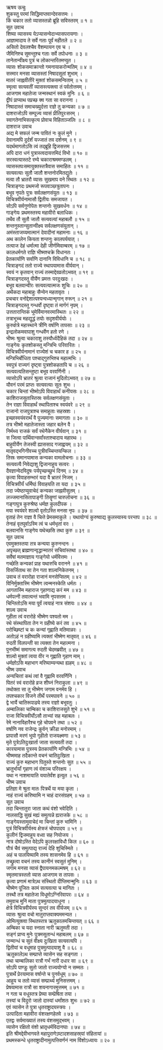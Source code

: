 ऋषय ऊचुः  
शुकस्तु परमां सिद्धिमाप्तवान्देवसत्तमः ।  
किं चकार ततो व्यासस्तन्नो ब्रूहि सविस्तरम् ॥ १ ॥  
सूत उवाच  
शिष्या व्यासस्य येऽप्यासन्वेदाभ्यासपरायणाः ।  
आज्ञामादाय ते सर्वे गताः पूर्वं महीतले ॥ २ ॥  
असितो देवलश्चैव वैशम्पायन एव च ।  
जैमिनिश्च सुमन्तुश्च गताः सर्वे तपोधनाः ॥ ३ ॥  
तानेतान्वीक्ष्य पुत्रं च लोकान्तरितमप्युत ।  
व्यासः शोकसमाक्रान्तो गमनायाकरोन्मतिम् ॥ ४ ॥  
सस्मार मनसा व्यासस्तां निषादसुतां शुभाम् ।  
मातरं जाह्नवीतीरे मुक्तां शोकसमन्विताम् ॥ ५ ॥  
स्मृत्वा सत्यवतीं व्यासस्त्यक्त्वा तं पर्वतोत्तमम् ।  
आजगाम महातेजा जन्मस्थानं स्वकं मुनिः ॥ ६ ॥  
द्वीपं प्राप्याथ पप्रच्छ क्व गता सा वरानना ।  
निषादास्तं समाचख्युर्दत्ता राज्ञे तु कन्यका ॥ ७ ॥  
दाशराजोऽपि सम्पूज्य व्यासं प्रीतिपुरःसरम् ।  
स्वागतेनाभिसत्कृत्य प्रोवाच विहिताञ्जलिः ॥ ८ ॥  
दाशराज उवाच  
अद्य मे सफलं जन्म पावितं नः कुलं मुने ।  
देवानामपि दुर्दर्शं यज्जातं तव दर्शनम् ॥ ९ ॥  
यदर्थमागतोऽसि त्वं तद्‌ब्रूहि द्विजसत्तम ।  
अपि दारा धनं पुत्रास्त्वदायत्तमिदं विभो ॥ १० ॥  
सरस्वत्यास्तटे रम्ये चकाराश्रममण्डलम् ।  
व्यासस्तपःसमायुक्तस्तत्रैवास समाहितः ॥ ११ ॥  
सत्यवत्याः सुतौ जातौ शन्तनोरमितद्युतेः ।  
मत्वा तौ भ्रातरौ व्यासः सुखमाप वने स्थितः ॥ १२ ॥  
चित्राङ्गदः प्रथमजो रूपवाञ्छत्रुतापनः ।  
बभूव नृपतेः पुत्रः सर्वलक्षणसंयुतः ॥ १३ ॥  
विचित्रवीर्यनामासौ द्वितीयः समजायत ।  
सोऽपि सर्वगुणोपेतः शन्तनोः सुखवर्धनः ॥ १४ ॥  
गाङ्गेयः प्रथमस्तस्य महावीरो बलाधिकः ।  
तथैव तौ सुतौ जातौ सत्यवत्यां महाबलौ ॥ १५ ॥  
शन्तनुस्तान्सुतान्वीक्ष्य सर्वलक्षणसंयुतान् ।  
अमंस्ताजय्यमात्मानं देवादीनां महामनाः ॥ १६ ॥  
अथ कालेन कियता शन्तनुः कालपर्ययात् ।  
तत्याज देहं धर्मात्मा देही जीर्णमिवाम्बरम् ॥ १७ ॥  
कालधर्मगते राज्ञि भीष्मश्चक्रे विधानतः ।  
प्रेतकार्याणि सर्वाणि दानानि विविधानि च ॥ १८ ॥  
चित्राङ्गदं ततो राज्ये स्थापयामास वीर्यवान् ।  
स्वयं न कृतवान् राज्यं तस्माद्देवव्रतोऽभवत् ॥ १९ ॥  
चित्राङ्गदस्तु वीर्येण प्रमत्तः परदुःखदः ।  
बभूव बलवान्वीरः सत्यवत्यात्मजः शुचिः ॥ २० ॥  
अथैकदा महाबाहुः सैन्येन महतावृतः ।  
प्रचचार वनोद्देशात्पश्यन्वध्यान्मृगान् रुरून् ॥ २१ ॥  
चित्राङ्गदस्तु गन्धर्वो दृष्ट्वा तं मार्गगं नृपम् ।  
उत्ततारान्तिकं भूमेर्विमानवरमास्थितः ॥ २२ ॥  
तत्राभूच्च महद्युद्धं तयोः सदृशवीर्ययोः ।  
कुरुक्षेत्रे महास्थाने त्रीणि वर्षाणि तापसाः ॥ २३ ॥  
इन्द्रलोकमवापाशु गन्धर्वेण हतो रणे ।  
भीष्मः श्रुत्वा चकाराशु तस्यौर्ध्वदैहिकं तदा ॥ २४ ॥  
गाङ्गेयः कृतशोकस्तु मन्त्रिभिः परिवारितः ।  
विचित्रवीर्यनामानं राज्येशं च चकार ह ॥ २५ ॥  
मन्त्रिभिर्बोधिता पश्चाद्‌गुरुभिश्च महात्मभिः ।  
स्वपुत्रं राज्यगं दृष्ट्वा पुत्रशोकहतापि च ॥ २६ ॥  
सत्यवत्यतिसन्तुष्टा बभूव वरवर्णिनी ।  
व्यासोऽपि भ्रातरं श्रुत्वा राजानं मुदितोऽभवत् ॥ २७ ॥  
यौवनं परमं प्राप्तः सत्यवत्याः सुतः शुभः ।  
चकार चिन्तां भीष्मोऽपि विवाहार्थं कनीयसः ॥ २८ ॥  
काशिराजसुतास्तिस्रः सर्वलक्षणसंयुताः ।  
तेन राज्ञा विवाहार्थं स्थापिताश्च स्वयंवरे ॥ २९ ॥  
राजानो राजपुत्राश्च समाहूताः सहस्रशः ।  
इच्छास्वयंवरार्थं वै पूज्यमानाः समागताः ॥ ३० ॥  
तत्र भीष्मो महातेजास्ता जहार बलेन वै ।  
निर्मथ्य राजकं सर्वं रथेनैकेन वीर्यवान् ॥ ३१ ॥  
स जित्वा पार्थिवान्सर्वांस्ताश्चादाय महारथः ।  
बाहुवीर्येण तेजस्वी ह्याससाद गजाह्वयम् ॥ ३२ ॥  
मातृवद्‌भगिनीवच्च पुत्रीवच्चिन्तयन्किल ।  
तिस्रः समानयामास कन्यका वामलोचनाः ॥ ३३ ॥  
सत्यवत्यै निवेद्याशु द्विजानाहूय सत्वरः ।  
दैवज्ञान्वेदविदुषः पर्यपृच्छच्छुभं दिनम् ॥ ३४ ॥  
कृत्वा विवाहसम्भारं यदा वै भ्रातरं निजम् ।  
विचित्रवीर्यं धर्मिष्ठं विवाहयति ता यदा ॥ ३५ ॥  
तदा ज्येष्ठाप्युवाचेदं कन्यका जाह्नवीसुतम् ।  
लज्जमानासितापाङ्गी तिसॄणां चारुलोचना ॥ ३६ ॥  
गङ्गापुत्र कुरुश्रेष्ठ धर्मज्ञ कुलदीपक ।  
मया स्वयंवरे शाल्वो वृतोऽस्ति मनसा नृपः ॥ ३७ ॥  
वृताहं तेन राज्ञा वै चित्ते प्रेमसमाकुले ।
यथायोग्यं कुरुष्वाद्य कुलस्यास्य परन्तप ॥ ३८ ॥  
तेनाहं वृतपूर्वाऽस्मि त्वं च धर्मभृतां वरः ।  
बलवानसि गाङ्गेय यथेच्छसि तथा कुरु ॥ ३९ ॥  
सूत उवाच  
एवमुक्तस्तया तत्र कन्यया कुरुनन्दनः ।  
अपृच्छत् ब्राह्मणान्वृद्धान्मातरं सचिवांस्तथा ॥ ४० ॥  
सर्वेषां मतमाज्ञाय गाङ्गेयो धर्मवित्तमः ।  
गच्छेति कन्यकां प्राह यथारुचि वरानने ॥ ४१ ॥  
विसर्जिताथ सा तेन गता शाल्वनिकेतनम् ।  
उवाच तं वरारोहा राजानं मनसेप्सितम् ॥ ४२ ॥  
विनिर्मुक्तास्मि भीष्मेण त्वन्मनस्केति धर्मतः ।  
आगतास्मि महाराज गृहाणाद्य करं मम ॥ ४३ ॥  
धर्मपत्नी तवात्यन्तं भवामि नृपसत्तम ।  
चिन्तितोऽसि मया पूर्वं त्वयाहं नात्र संशयः ॥ ४४ ॥  
शाल्व उवाच  
गृहीता त्वं वरारोहे भीष्मेण पश्यतो मम ।  
रथे संस्थापिता तेन न ग्रहीष्ये करं तव ॥ ४५ ॥  
परोच्छिष्टां च कः कन्यां गृह्णाति मतिमान्नरः ।  
अतोऽहं न ग्रहीष्यामि त्यक्तां भीष्मेण मातृवत् ॥ ४६ ॥  
रुदती विलपन्ती सा त्यक्ता तेन महात्मना ।  
पुनर्भीष्मं समागत्य रुदती चेदमब्रवीत् ॥ ४७ ॥  
शाल्वो मुक्तां त्वया वीर न गृह्णाति गृहाण माम् ।  
धर्मज्ञोऽसि महाभाग मरिष्याम्यन्यथा ह्यहम् ॥ ४८ ॥  
भीष्म उवाच  
अन्यचित्तां कथं त्वां वै गृह्णामि वरवर्णिनि ।  
पितरं स्वं वरारोहे व्रज शीघ्नं निराकुला ॥ ४९ ॥  
तथोक्ता सा तु भीष्मेण जगाम वनमेव हि ।  
तपश्चकार विजने तीर्थे परमपावने ॥ ५० ॥  
द्वे भार्ये चातिरूपाढ्ये तस्य राज्ञो बभूवतुः ।  
अम्बालिका चाम्बिका च काशिराजसुते शुभे ॥ ५१ ॥  
राजा विचित्रवीर्योऽसौ ताभ्यां सह महाबलः ।  
रेमे नानाविहारैश्च गृहे चोपवने तथा ॥ ५२ ॥  
वर्षाणि नव राजेन्द्रः कुर्वन् क्रीडा मनोरमाम् ।  
प्रापासौ मरणं भूयो गृहीतो राजयक्ष्मणा ॥ ५३ ॥  
मृते पुत्रेऽतिदुःखार्ता जाता सत्यवती तदा ।  
कारयामास पुत्रस्य प्रेतकार्याणि मन्त्रिभिः ॥ ५४ ॥  
भीष्ममाह तदैकान्ते वचनं चातिदुःखिता ।  
राज्यं कुरु महाभाग पितुस्ते शन्तनोः सुत ॥ ५५ ॥  
भ्रातुर्भार्यां गृहाण त्वं वंशञ्च परिरक्षय ।  
यथा न नाशमायाति ययातेर्वंश इत्युत ॥ ५६ ॥  
भीष्म उवाच  
प्रतिज्ञा मे श्रुता मातः पित्रर्थे या मया कृता ।  
नाहं राज्यं करिष्यामि न चाहं दारसंग्रहम् ॥ ५७ ॥  
सूत उवाच  
तदा चिन्तातुरा जाता कथं वंशो भवेदिति ।  
नालसाद्धि सुखं मह्यं समुत्पन्ने ह्यराजके ॥ ५८ ॥  
गाङ्गेयस्तामुवाचेदं मा चिन्तां कुरु भामिनि ।  
पुत्रं विचित्रवीर्यस्य क्षेत्रजं चोपपादय ॥ ५९ ॥  
कुलीनं द्विजमाहूय वध्वा सह नियोजय ।  
नात्र दोषोऽस्ति वेदेऽपि कुलरक्षाविधौ किल ॥ ६० ॥  
पौत्रं चैवं समुत्पाद्य राज्यं देहि शुचिस्मिते ।  
अहं च पालयिष्यामि तस्य शासनमेव हि ॥ ६१ ॥  
तच्छ्रुत्वा वचनं तस्य कानीनं स्वसुतं मुनिम् ।  
जगाम मनसा व्यासं द्वैपायनमकल्मषम् ॥ ६२ ॥  
स्मृतमात्रस्ततो व्यास आजगाम स तापसः ।  
कृत्वा प्रणामं मात्रेऽथ संस्थितो दीप्तिमान्मुनिः ॥ ६३ ॥  
भीष्मेण पूजितः कामं सत्यवत्या च मानितः ।  
तस्थौ तत्र महातेजा विधूमोऽग्निरिवापरः ॥ ६४ ॥  
तमुवाच मुनिं माता पुत्रमुत्पादयाधुना ।  
क्षेत्रे विचित्रवीर्यस्य सुन्दरं तव वीर्यजम् ॥ ६५ ॥  
व्यासः श्रुत्वा वचो मातुराप्तवाक्यममन्यत ।  
ओमित्युक्त्वा स्थितस्तत्र ऋतुकालमचिन्तयत् ॥ ६६ ॥  
अम्बिका च यदा स्नाता नारी ऋतुमती तदा ।  
सङ्गं प्राप्य मुनेः पुत्रमसूतान्धं महाबलम् ॥ ६७ ॥  
जन्मान्धं च सुतं वीक्ष्य दुःखिता सत्यवत्यपि ।  
द्वितीयां च वधूमाह पुत्रमुत्पादयाशु वै ॥ ६८ ॥  
ऋतुकालेऽथ सम्प्राप्ते व्यासेन सह सङ्गता ।  
तथा चाम्बालिका रात्रौ गर्भं नारी दधार सा ॥ ६९ ॥  
सोऽपि पाण्डुः सुतो जातो राज्ययोग्यो न सम्मतः ।  
पुत्रार्थे प्रेरयामास वर्षान्ते च पुनर्वधूम् ॥ ७० ॥  
आहूय च ततो व्यासं सम्प्रार्थ्य मुनिसत्तमम् ।  
प्रेषयामास रात्रौ सा शयनागारमुत्तमम् ॥ ७१ ॥  
न गता च वधूस्तत्र प्रेष्या सम्प्रेषिता तया ।  
तस्यां च विदुरो जातो दास्यां धर्मांशतः शुभः ॥ ७२ ॥  
एवं व्यासेन ते पुत्रा धृतराष्ट्रादयस्त्रयः ।  
उत्पादिता महावीरा वंशरक्षणहेतवे ॥ ७३ ॥  
एतद्वः सर्वमाख्यातं तस्य वंशसमुद्‌भवम् ।  
व्यासेन रक्षितो वंशो भ्रातृधर्मविदानघाः ॥ ७४ ॥  
इति श्रीमद्देवीभागवते महापुराणेऽष्टादशसाहस्र्यां संहितायां ॥  
प्रथमस्कन्धे धृतराष्ट्रादीनामुत्पत्तिवर्णनं नाम विंशोऽध्यायः ॥ २० ॥
